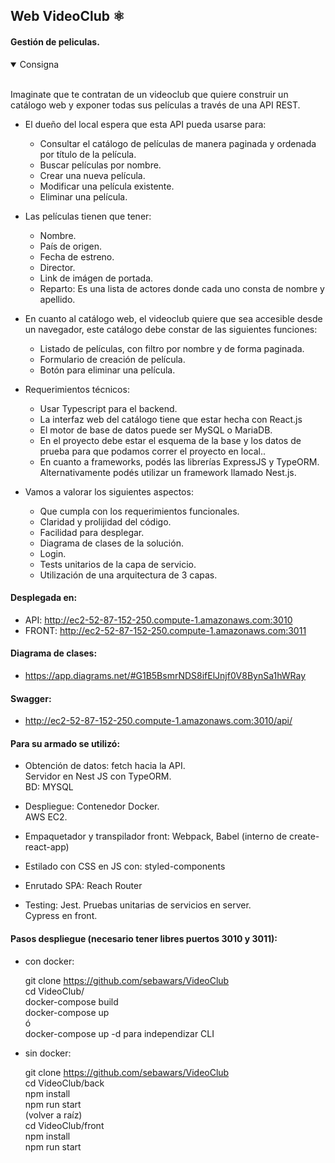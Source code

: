 ## Web VideoClub ⚛️

#### Gestión de peliculas.  

  <details open>
	<summary> Consigna </summary>

<br>Imaginate que te contratan de un videoclub que quiere construir un catálogo web y exponer todas sus películas a través de una API REST. 

+ El dueño del local espera que esta API pueda usarse para:
    + Consultar el catálogo de películas de manera paginada y ordenada por título de la película.
    + Buscar películas por nombre.
    + Crear una nueva película.
    + Modificar una película existente.
    + Eliminar una película.

+ Las películas tienen que tener:
    + Nombre.
    + País de origen.
    + Fecha de estreno.
    + Director.
    + Link de imágen de portada.
    + Reparto: Es una lista de actores donde cada uno consta de nombre y apellido.

+ En cuanto al catálogo web, el videoclub quiere que sea accesible desde un navegador, este catálogo debe constar de las siguientes funciones:
    + Listado de películas, con filtro por nombre y de forma paginada.
    + Formulario de creación de película.
    + Botón para eliminar una película.

+ Requerimientos técnicos:
    + Usar Typescript para el backend.
    + La interfaz web del catálogo tiene que estar hecha con React.js
    + El motor de base de datos puede ser MySQL o MariaDB.
    + En el proyecto debe estar el esquema de la base y los datos de prueba para que podamos correr el proyecto en local..
    + En cuanto a frameworks, podés las librerías ExpressJS y TypeORM. Alternativamente podés utilizar un framework llamado Nest.js.

+ Vamos a valorar los siguientes aspectos:
    + Que cumpla con los requerimientos funcionales.
    + Claridad y prolijidad del código.
    + Facilidad para desplegar.
    + Diagrama de clases de la solución.
    + Login.
    + Tests unitarios de la capa de servicio.
    + Utilización de una arquitectura de 3 capas.
  </details>
	
#### Desplegada en: 
	
  * API: http://ec2-52-87-152-250.compute-1.amazonaws.com:3010
  * FRONT: http://ec2-52-87-152-250.compute-1.amazonaws.com:3011
    
#### Diagrama de clases:

  * https://app.diagrams.net/#G1B5BsmrNDS8ifElJnjf0V8BynSa1hWRay

#### Swagger:

  * http://ec2-52-87-152-250.compute-1.amazonaws.com:3010/api/


#### Para su armado se utilizó:
	
  * Obtención de datos:
       fetch hacia la API.  
       Servidor en Nest JS con TypeORM.  
       BD: MYSQL  
       
  * Despliegue:
       Contenedor Docker.  
       AWS EC2.  
  
  * Empaquetador y transpilador front:
       Webpack, Babel (interno de create-react-app)
			
  * Estilado con CSS en JS con:
       styled-components

  * Enrutado SPA:
       Reach Router
			
  * Testing:
       Jest. Pruebas unitarias de servicios en server.  
       Cypress en front.  

#### Pasos despliegue (necesario tener libres puertos 3010 y 3011):

  * con docker:

       git clone https://github.com/sebawars/VideoClub  
       cd VideoClub/  
       docker-compose build  
       docker-compose up  
       ó  
       docker-compose up -d para independizar CLI  
       
  * sin docker:

       git clone https://github.com/sebawars/VideoClub  
       cd VideoClub/back  
       npm install  
       npm run start  
       (volver a raíz)  
       cd VideoClub/front  
       npm install  
       npm run start  
